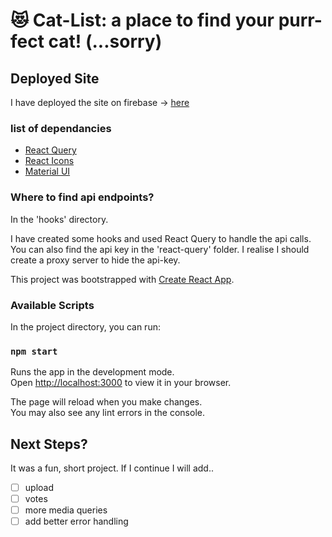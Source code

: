 # 😻 Cat-List: a place to find your purr-fect cat! (...sorry)

## Deployed Site

I have deployed the site on firebase -> [here](https://cat-list-77efe.web.app/my_list)

### list of dependancies
- [React Query](https://react-query.tanstack.com/)
- [React Icons](https://react-icons.github.io/react-icons)
- [Material UI](https://mui.com/)

### Where to find api endpoints?

In the 'hooks' directory.

I have created some hooks and used React Query to handle the api calls.
You can also find the api key in the 'react-query' folder. I realise I should create a proxy server to hide the api-key.

This project was bootstrapped with [Create React App](https://github.com/facebook/create-react-app).

### Available Scripts

In the project directory, you can run:

### `npm start`

Runs the app in the development mode.\
Open [http://localhost:3000](http://localhost:3000) to view it in your browser.

The page will reload when you make changes.\
You may also see any lint errors in the console.

## Next Steps?

It was a fun, short project. If I continue I will add..
- [ ] upload
- [ ] votes
- [ ] more media queries
- [ ] add better error handling
